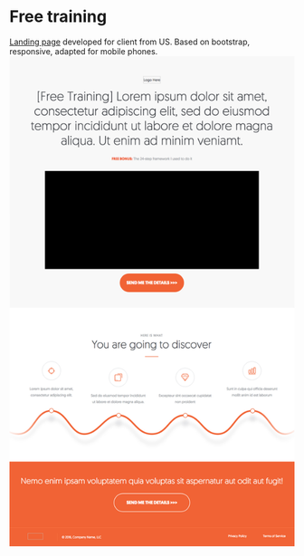 # Free training
[Landing page](https://rawgit.com/anelliabe/Landing/master/index.html) developed for client from US. Based on bootstrap, responsive, adapted for mobile phones. <br>
![Picture](Main.jpg)
